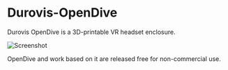 # Durovis-OpenDive

Durovis OpenDive is a 3D-printable VR headset enclosure.

![Screenshot](https://github.com/isaacsnewaccount/Durovis-OpenDive/assets/143953607/bcf2a6f2-c815-41a7-bd65-504844a44163)

OpenDive and work based on it are released free for non-commercial use.
